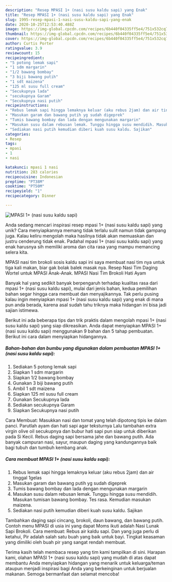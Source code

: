 ```yaml
---
description: "Resep MPASI 1+ (nasi susu kaldu sapi) yang Enak"
title: "Resep MPASI 1+ (nasi susu kaldu sapi) yang Enak"
slug: 1995-resep-mpasi-1-nasi-susu-kaldu-sapi-yang-enak
date: 2020-10-25T12:53:40.488Z
image: https://img-global.cpcdn.com/recipes/6b440f04335ff5e4/751x532cq70/mpasi-1-nasi-susu-kaldu-sapi-foto-resep-utama.jpg
thumbnail: https://img-global.cpcdn.com/recipes/6b440f04335ff5e4/751x532cq70/mpasi-1-nasi-susu-kaldu-sapi-foto-resep-utama.jpg
cover: https://img-global.cpcdn.com/recipes/6b440f04335ff5e4/751x532cq70/mpasi-1-nasi-susu-kaldu-sapi-foto-resep-utama.jpg
author: Curtis Porter
ratingvalue: 3.9
reviewcount: 15
recipeingredient:
- "5 potong lemak sapi"
- "1 sdm margarin"
- "1/2 bawang bombay"
- "3 biji bawang putih"
- "1 sdt maizena"
- "125 ml susu full cream"
- "Secukupnya lada"
- "secukupnya Garam"
- "Secukupnya nasi putih"
recipeinstructions:
- "Rebus lemak sapi hingga lemaknya keluar (aku rebus 2jam) dan air tinggal 1gelas"
- "Masukan garam dan bawang putih yg sudah digeprek"
- "Tumis bawang bombay dan lada dengan mengunakan margarin"
- "Masukan susu dalam rebusan lemak. Tunggu hingga susu mendidih. Masukan tumisan bawang bombay. Tes rasa. Kemudian masukan maizena."
- "Sediakan nasi putih kemudian diberi kuah susu kaldu. Sajikan"
categories:
- Resep
tags:
- mpasi
- 1
- nasi

katakunci: mpasi 1 nasi 
nutrition: 283 calories
recipecuisine: Indonesian
preptime: "PT38M"
cooktime: "PT50M"
recipeyield: "1"
recipecategory: Dinner

---
```



![MPASI 1+ (nasi susu kaldu sapi)](https://img-global.cpcdn.com/recipes/6b440f04335ff5e4/751x532cq70/mpasi-1-nasi-susu-kaldu-sapi-foto-resep-utama.jpg)

Anda sedang mencari inspirasi resep mpasi 1+ (nasi susu kaldu sapi) yang unik? Cara menyiapkannya memang tidak terlalu sulit namun tidak gampang juga. Kalau keliru mengolah maka hasilnya tidak akan memuaskan dan justru cenderung tidak enak. Padahal mpasi 1+ (nasi susu kaldu sapi) yang enak harusnya sih memiliki aroma dan cita rasa yang mampu memancing selera kita.

MPASI nasi tim brokoli sosis kaldu sapi ini saya membuat nasi tim nya untuk tiga kali makan, biar gak bolak balek masak nya. Resep Nasi Tim Daging Wortel untuk MPASI Anak-Anak. MPASI Nasi Tim Brokoli Hati Ayam

Banyak hal yang sedikit banyak berpengaruh terhadap kualitas rasa dari mpasi 1+ (nasi susu kaldu sapi), mulai dari jenis bahan, kedua pemilihan bahan segar hingga cara membuat dan menyajikannya. Tak perlu pusing kalau ingin menyiapkan mpasi 1+ (nasi susu kaldu sapi) yang enak di mana pun anda berada, karena asal sudah tahu triknya maka hidangan ini bisa jadi sajian istimewa.


Berikut ini ada beberapa tips dan trik praktis dalam mengolah mpasi 1+ (nasi susu kaldu sapi) yang siap dikreasikan. Anda dapat menyiapkan MPASI 1+ (nasi susu kaldu sapi) menggunakan 9 bahan dan 5 tahap pembuatan. Berikut ini cara dalam menyiapkan hidangannya.

<!--inarticleads1-->

##### Bahan-bahan dan bumbu yang digunakan dalam pembuatan MPASI 1+ (nasi susu kaldu sapi):

1. Sediakan 5 potong lemak sapi
1. Siapkan 1 sdm margarin
1. Siapkan 1/2 bawang bombay
1. Gunakan 3 biji bawang putih
1. Ambil 1 sdt maizena
1. Siapkan 125 ml susu full cream
1. Gunakan Secukupnya lada
1. Sediakan secukupnya Garam
1. Siapkan Secukupnya nasi putih


Cara Membuat: Masukkan nasi dan tomat yang telah dipotong tipis ke dalam panci. Parutlah ayam dan hati sapi agar teksturnya Lalu tambahan extra virgin olive oil secukupnya dan bubur hati sapi pun siap untuk diberikan pada Si Kecil. Rebus daging sapi bersama jahe dan bawang putih. Ada banyak campuran nasi, sayur, maupun daging yang kandungannya baik bagi tubuh dan tumbuh kembang anak. 

<!--inarticleads2-->

##### Cara membuat MPASI 1+ (nasi susu kaldu sapi):

1. Rebus lemak sapi hingga lemaknya keluar (aku rebus 2jam) dan air tinggal 1gelas
1. Masukan garam dan bawang putih yg sudah digeprek
1. Tumis bawang bombay dan lada dengan mengunakan margarin
1. Masukan susu dalam rebusan lemak. Tunggu hingga susu mendidih. Masukan tumisan bawang bombay. Tes rasa. Kemudian masukan maizena.
1. Sediakan nasi putih kemudian diberi kuah susu kaldu. Sajikan


Tambahkan daging sapi cincang, brokoli, daun bawang, dan bawang putih. Contoh menu MPASI di usia ini yang dapat Moms ikuti adalah Nasi Lunak Sapi Brokoli. Cara membuat: Rebus air kaldu sapi. Dan yang juga perlu di ketahui, Pir adalah salah satu buah yang baik untuk bayi. Tingkat keasaman yang dimiliki oleh buah pir yang sangat rendah membuat. 

Terima kasih telah membaca resep yang tim kami tampilkan di sini. Harapan kami, olahan MPASI 1+ (nasi susu kaldu sapi) yang mudah di atas dapat membantu Anda menyiapkan hidangan yang menarik untuk keluarga/teman ataupun menjadi inspirasi bagi Anda yang berkeinginan untuk berjualan makanan. Semoga bermanfaat dan selamat mencoba!
